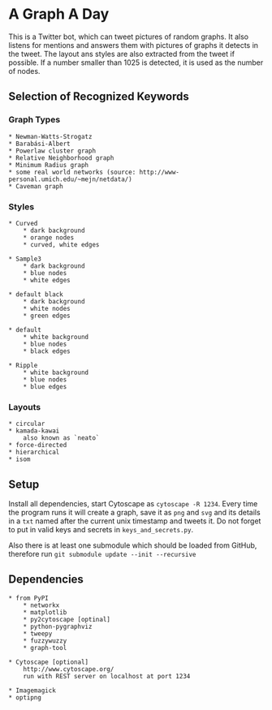 # A Graph A Day

This is a Twitter bot, which can tweet pictures of random graphs.
It also listens for mentions and answers them with pictures of graphs
it detects in the tweet. The layout ans styles are also extracted from the
tweet if possible. If a number smaller than 1025 is detected, it is used as
the number of nodes.

## Selection of Recognized Keywords

### Graph Types

    * Newman-Watts-Strogatz
    * Barabási-Albert
    * Powerlaw cluster graph
    * Relative Neighborhood graph
    * Minimum Radius graph
    * some real world networks (source: http://www-personal.umich.edu/~mejn/netdata/)
    * Caveman graph

### Styles

    * Curved
        * dark background
        * orange nodes
        * curved, white edges

    * Sample3
        * dark background
        * blue nodes
        * white edges

    * default black
        * dark background
        * white nodes
        * green edges

    * default
        * white background
        * blue nodes
        * black edges

    * Ripple
        * white background
        * blue nodes
        * blue edges

### Layouts

    * circular
    * kamada-kawai
        also known as `neato`
    * force-directed
    * hierarchical
    * isom


## Setup

Install all dependencies, start Cytoscape as `cytoscape -R 1234`.
Every time the program runs it will create a graph, save it as `png` and `svg`
and its details in a `txt` named after the current unix timestamp and tweets
it. Do not forget to put in valid keys and secrets in `keys_and_secrets.py`.

Also there is at least one submodule which should be loaded from GitHub,
therefore run `git submodule update --init --recursive`

## Dependencies

    * from PyPI
        * networkx
        * matplotlib
        * py2cytoscape [optinal]
        * python-pygraphviz
        * tweepy
        * fuzzywuzzy
        * graph-tool

    * Cytoscape [optional]
        http://www.cytoscape.org/
        run with REST server on localhost at port 1234

    * Imagemagick
    * optipng
